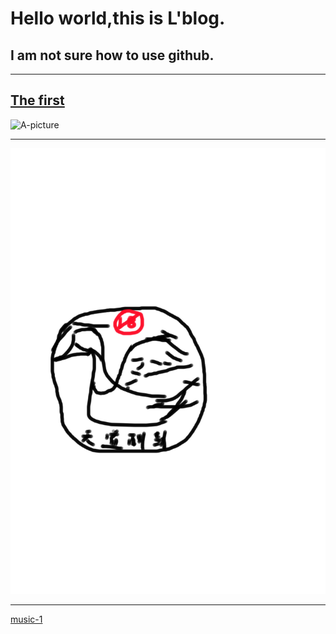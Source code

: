 # Hello world,this is L'blog.
## **I am not sure how to use github.**
* * *
## [The first](https://iamtheking452.github.io/post-1)
![A-picture](https://timgsa.baidu.com/timg?image&quality=80&size=b9999_10000&sec=1516098461371&di=52f7f0c1959e6d7eb542b5cc13ed04c0&imgtype=0&src=http%3A%2F%2Fpic.58pic.com%2F58pic%2F16%2F42%2F96%2F56e58PICAu9_1024.jpg)
* * *
![B-picture](https://raw.githubusercontent.com/iamtheking452/iamtheking452.github.io/master/%E7%8F%AD%E5%BE%BD.jpg)
* * *
[music-1](http://music.yiqikanba.cn/search.php)
